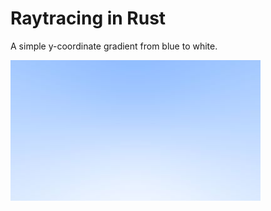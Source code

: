 # Raytracing in Rust

A simple y-coordinate gradient from blue to white.

![Gradient](/static/gradient.jpg)